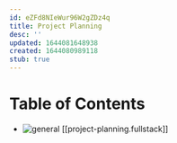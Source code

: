 ```yaml
---
id: eZFd8NIeWur96W2gZDz4q
title: Project Planning
desc: ''
updated: 1644081648938
created: 1644080989118
stub: true
---
```


# Table of Contents

- ![general](https://img.shields.io/badge/general-blue?style=flat&logo=appveyor&logoColor=white) [[project-planning.fullstack]]
